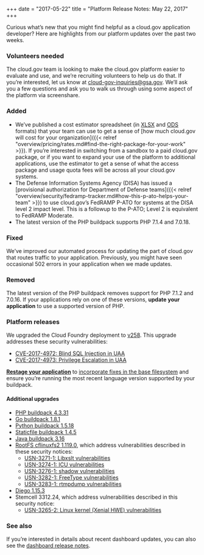 +++
date = "2017-05-22"
title = "Platform Release Notes: May 22, 2017"
+++

Curious what’s new that you might find helpful as a cloud.gov application developer? Here are highlights from our platform updates over the past two weeks.
<!--more-->

### Volunteers needed
The cloud.gov team is looking to make the cloud.gov platform easier to evaluate and use, and we’re recruiting volunteers to help us do that. If you’re interested, let us know at [cloud-gov-inquiries@gsa.gov](mailto:cloud-gov-inquiries@gsa.gov). We’ll ask you a few questions and ask you to walk us through using some aspect of the platform via screenshare.

### Added
- We’ve published a cost estimator spreadsheet (in [XLSX](/resources/cloudgov_cost_estimator.xlsx) and [ODS](/resources/cloudgov_cost_estimator.ods) formats) that your team can use to get a sense of [how much cloud.gov will cost for your organization]({{< relref "overview/pricing/rates.md#find-the-right-package-for-your-work" >}}). If you’re interested in switching from a sandbox to a paid cloud.gov package, or if you want to expand your use of the platform to additional applications, use the estimator to get a sense of what the access package and usage quota fees will be across all your cloud.gov systems.
- The Defense Information Systems Agency (DISA) has issued a [provisional authorization for Department of Defense teams]({{< relref "overview/security/fedramp-tracker.md#how-this-p-ato-helps-your-team" >}}) to use cloud.gov’s FedRAMP P-ATO for systems at the DISA level 2 impact level. This is a followup to the P-ATO; Level 2 is equivalent to FedRAMP Moderate.
- The latest version of the PHP buildpack supports PHP 7.1.4 and 7.0.18.

### Fixed
We’ve improved our automated process for updating the part of cloud.gov that routes traffic to your application. Previously, you might have seen occasional 502 errors in your application when we made updates.

### Removed
The latest version of the PHP buildpack removes support for PHP 7.1.2 and 7.0.16. If your applications rely on one of these versions, **update your application** to use a supported version of PHP.

### Platform releases
We upgraded the Cloud Foundry deployment to [v258](https://github.com/cloudfoundry/cf-release/releases/tag/v258). This upgrade addresses these security vulnerabilities:
- [CVE-2017-4972: Blind SQL Injection in UAA](https://www.cloudfoundry.org/cve-2017-4972/)
- [CVE-2017-4973: Privilege Escalation in UAA](https://www.cloudfoundry.org/cve-2017-4973/)

**[Restage your application](http://cli.cloudfoundry.org/en-US/cf/restage.html)** to [incorporate fixes in the base filesystem](https://docs.cloudfoundry.org/devguide/deploy-apps/stacks.html#cli-commands) and ensure you’re running the most recent language version supported by your buildpack.

#### Additional upgrades
- [PHP buildpack 4.3.31](https://github.com/cloudfoundry/php-buildpack/releases/tag/v4.3.31)
- [Go buildpack 1.8.1](https://github.com/cloudfoundry/go-buildpack/releases/tag/v1.8.1)
- [Python buildpack 1.5.18](https://github.com/cloudfoundry/python-buildpack/releases/tag/v1.5.18)
- [Staticfile buildpack 1.4.5](https://github.com/cloudfoundry/staticfile-buildpack/releases/tag/v1.4.5)
- [Java buildpack 3.16](https://github.com/cloudfoundry/java-buildpack/releases/tag/v3.16)
- [RootFS cflinuxfs2 1.119.0](https://github.com/cloudfoundry/cflinuxfs2/releases/tag/1.119.0), which address vulnerabilities described in these security notices:
  - [USN-3271-1: Libxslt vulnerabilities](https://www.ubuntu.com/usn/USN-3271-1/)
  - [USN-3274-1: ICU vulnerabilities](https://www.ubuntu.com/usn/USN-3274-1/)
  - [USN-3276-1: shadow vulnerabilities](https://www.ubuntu.com/usn/USN-3276-1/)
  - [USN-3282-1: FreeType vulnerabilities](https://www.ubuntu.com/usn/USN-3282-1/)
  - [USN-3283-1: rtmpdump vulnerabilities](https://www.ubuntu.com/usn/USN-3283-1/)
- [Diego 1.15.3](https://github.com/cloudfoundry/diego-release/releases/tag/v1.15.3)
- Stemcell 3312.24, which address vulnerabilities described in this security notice:
  - [USN-3265-2: Linux kernel (Xenial HWE) vulnerabilities](https://www.ubuntu.com/usn/usn-3265-2/)

### See also

If you’re interested in details about recent dashboard updates, you can also see the [dashboard release notes](https://github.com/18F/cg-dashboard/releases).
